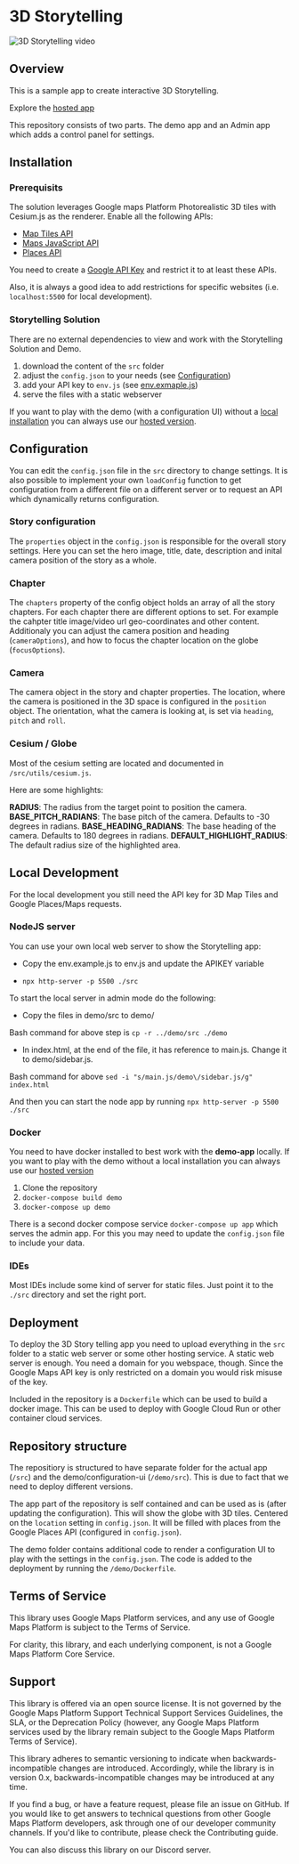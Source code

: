 # 3D Storytelling

![3D Storytelling video](https://storage.googleapis.com/3d-solutions-assets/storytelling-1080p-overview.gif)


## Overview

This is a sample app to create interactive 3D Storytelling. 

Explore the [hosted app](https://js-3d-storytelling-admin-t6a6o7lkja-uc.a.run.app/)

This repository consists of two parts. The demo app and an Admin app which adds a control panel for settings.

## Installation

### Prerequisits

The solution leverages Google maps Platform Photorealistic 3D tiles with Cesium.js as the renderer. Enable all the following APIs:

- [Map Tiles API](https://console.cloud.google.com/marketplace/product/google/tile.googleapis.com?utm_source=3d_solutions_storytelling)
- [Maps JavaScript API](https://console.cloud.google.com/marketplace/product/google/maps-backend.googleapis.com?utm_source=3d_solutions_storytelling)
- [Places API](https://console.cloud.google.com/marketplace/product/google/places-backend.googleapis.com?utm_source=3d_solutions_storytelling)

You need to create a [Google API Key](https://console.cloud.google.com/apis/credentials) and restrict it to at least these APIs.

Also, it is always a good idea to add restrictions for specific websites (i.e. `localhost:5500` for local development).

### Storytelling Solution

There are no external dependencies to view and work with the Storytelling Solution and Demo.

1. download the content of the `src` folder
2. adjust the `config.json` to your needs (see [Configuration](#Configuration))
3. add your API key to `env.js` (see [env.exmaple.js](src/env.exmaple.js))
4. serve the files with a static webserver

If you want to play with the demo (with a configuration UI) without a [local installation](#local-development) you can always use our [hosted version](url).

## Configuration

You can edit the `config.json` file in the `src` directory to change settings. It is also possible to implement your own `loadConfig` function to get configuration from a different file on a different server or to request an API which dynamically returns configuration.


### Story configuration

The `properties` object in the `config.json` is responsible for the overall story settings. Here you can set the hero image, title, date, description and inital camera position of the story as a whole.

### Chapter

The `chapters` property of the config object holds an array of all the story chapters. For each chapter there are different options to set. For example the cahpter title image/video url geo-coordinates and other content. Additionaly you can adjust the camera position and heading (`cameraOptions`), and how to focus the chapter location on the globe (`focusOptions`).

### Camera

The camera object in the story and chapter properties. The location, where the camera is positioned in the 3D space is configured in the `position` object. The orientation, what the camera is looking at, is set via `heading`, `pitch` and `roll`.

### Cesium / Globe

Most of the cesium setting are located and documented in `/src/utils/cesium.js`.

Here are some highlights:


**RADIUS**: The radius from the target point to position the camera.
**BASE_PITCH_RADIANS**: The base pitch of the camera. Defaults to -30 degrees in radians.
**BASE_HEADING_RADIANS**: The base heading of the camera. Defaults to 180 degrees in radians.
**DEFAULT_HIGHLIGHT_RADIUS**: The default radius size of the highlighted area.

## Local Development

For the local development you still need the API key for 3D Map Tiles and Google Places/Maps requests.

### NodeJS server

You can  use your own local web server to show the Storytelling app:

- Copy the env.example.js to env.js and update the APIKEY variable

- `npx http-server -p 5500 ./src`

To start the local server in admin mode do the following: 

- Copy the files in demo/src to demo/

Bash command for above step is `cp -r ../demo/src ./demo` 

- In index.html, at the end of the file, it has reference to main.js. Change it to demo/sidebar.js.

Bash command for above `sed -i "s/main.js/demo\/sidebar.js/g" index.html` 

And then you can start the node app by running `npx http-server -p 5500 ./src`

### Docker

You need to have docker installed to best work with the **demo-app** locally. If you want to play with the demo without a local installation you can always use our [hosted version](url)

1. Clone the repository
2. `docker-compose build demo`
3. `docker-compose up demo`

There is a second docker compose service `docker-compose up app` which  serves the admin app. For this you may need to update the `config.json` file to include your data.

### IDEs

Most IDEs include some kind of server for static files. Just point it to the `./src` directory and set the right port.

## Deployment

To deploy the 3D Story telling app you need to upload everything in the `src` folder to a static web server or some other hosting service. A static web server is enough. You need a domain for you webspace, though. Since the Google Maps API key is only restricted on a domain you would risk misuse of the key.

Included in the repository is a `Dockerfile` which can be used to build a docker image. This can be used to deploy with Google Cloud Run or other container cloud services.

## Repository structure

The repositiory is structured to have separate folder for the actual app (`/src`) and the demo/configuration-ui (`/demo/src`). This is due to fact that we need to deploy different versions.

The app part of the repository is self contained and can be used as is (after updating the configuration). This will show the globe with 3D tiles. Centered on the `location` setting in `config.json`. It will be filled with places from the Google Places API (configured in `config.json`).

The demo folder contains additional code to render a configuration UI to play with the settings in the `config.json`. The code is added to the deployment by running the `/demo/Dockerfile`.


## Terms of Service

This library uses Google Maps Platform services, and any use of Google Maps Platform is subject to the Terms of Service.

For clarity, this library, and each underlying component, is not a Google Maps Platform Core Service.

## Support

This library is offered via an open source license. It is not governed by the Google Maps Platform Support Technical Support Services Guidelines, the SLA, or the Deprecation Policy (however, any Google Maps Platform services used by the library remain subject to the Google Maps Platform Terms of Service).

This library adheres to semantic versioning to indicate when backwards-incompatible changes are introduced. Accordingly, while the library is in version 0.x, backwards-incompatible changes may be introduced at any time.

If you find a bug, or have a feature request, please file an issue on GitHub. If you would like to get answers to technical questions from other Google Maps Platform developers, ask through one of our developer community channels. If you'd like to contribute, please check the Contributing guide.

You can also discuss this library on our Discord server.
